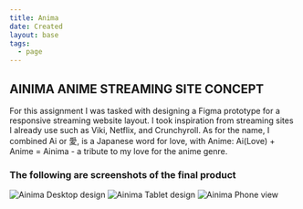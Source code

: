 ```yaml
---
title: Anima
date: Created
layout: base
tags:
  - page
---
```

<section class="project-descrption">
  <h1>
     AINIMA ANIME STREAMING SITE CONCEPT
  </h1>
  
  <p>
      For this assignment I was tasked with designing a Figma prototype for a responsive streaming website layout. I took inspiration from streaming sites I already use such as Viki, Netflix, and Crunchyroll. As for the name, I combined Ai or 愛, is a Japanese word for love, with Anime: Ai(Love) + Anime = Ainima - a tribute to my love for the anime genre.
  
  </p>
  </section>
  <section class="project-img">
      <h3>The following are screenshots of the final product</h3>
      <img src="/images/ainima streaming desktop-1.jpg" alt="Ainima Desktop design">
      <img src="/images/ainima streaming tablet-1-1.jpg" alt="Ainima Tablet design">
      <img src="/images/ainima streaming mobile-1-1.jpg" alt="Ainima Phone view">
  </section>
  